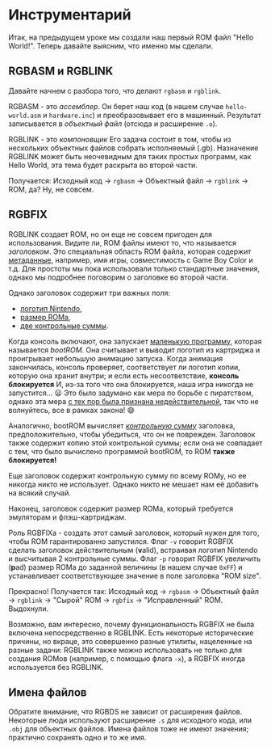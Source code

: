 # Инструментарий

Итак, на предыдущем уроке мы создали наш первый ROM файл "Hello World!".
Теперь давайте выясним, что именно мы сделали.

## RGBASM и RGBLINK

Давайте начнем с разбора того, что делают `rgbasm` и `rgblink`.

RGBASM - это *ассемблер*.
Он берет наш код (в нашем случае `hello-world.asm` и `hardware.inc`) и преобразовывает его в машинный. Результат записывается в *объектный файл* (отсюда и расширение `.o`).

RGBLINK - это *компоновщик*
Его задача состоит в том, чтобы из нескольких объектных файлов собрать исполняемый (.gb).
Назначение RGBLINK может быть неочевидным для таких простых программ, как Hello World, эта тема будет раскрыта во второй части.

Получается: Исходный код → `rgbasm` → Объектный файл → `rgblink` → ROM, да?
Ну, не совсем.

## RGBFIX

RGBLINK создает ROM, но он еще не совсем пригоден для использования.
Видите ли, ROM файлы имеют то, что называется *заголовком*.
Это специальная область ROM файла, которая содержит [метаданные](https://gbdev.io/pandocs/The_Cartridge_Header.html), например, имя игры, совместимость с Game Boy Color и т.д.
Для простоты мы пока использовали только стандартные значения, однако мы подробнее поговорим о заголовке во второй части.

Однако заголовок содержит три важных поля:
- [логотип Nintendo](https://gbdev.io/pandocs/The_Cartridge_Header.html#0104-0133--nintendo-logo),
- [размер ROMа](https://gbdev.io/pandocs/The_Cartridge_Header.html#0148--rom-size),
- [две контрольные суммы](https://gbdev.io/pandocs/The_Cartridge_Header.html#014d--header-checksum).

Когда консоль включают, она запускает [маленькую программу](https://github.com/ISSOtm/gb-bootroms), которая называется *bootROM*. Она считывает и выводит логотип из картриджа и проигрывает небольшую анимацию запуска.
Когда анимация закончилась, консоль проверяет, соответствует ли логотип копии, которую она хранит внутри; и если есть несоответствие, **консоль блокируется**
И, из-за того что она блокируется, наша игра никогда не запустится... 😦
Это было задумано как мера по борьбе с пиратством, однако эта мера [с тех пор была признана недействительной](https://ru.wikipedia.org/wiki/Sega_%D0%BF%D1%80%D0%BE%D1%82%D0%B8%D0%B2_Accolade), так что не волнуйтесь, все в рамках закона! 😄

Аналогично, bootROM вычисляет *[контрольную сумму](https://ru.wikipedia.org/wiki/%D0%9A%D0%BE%D0%BD%D1%82%D1%80%D0%BE%D0%BB%D1%8C%D0%BD%D0%B0%D1%8F_%D1%81%D1%83%D0%BC%D0%BC%D0%B0)* заголовка, предположительно, чтобы убедиться, что он не поврежден.
Заголовок также содержит копию этой контрольной суммы; если она не совпадает с тем, что было вычислено программой bootROM, то ROM **также блокируется!**

Еще заголовок содержит контрольную сумму по всему ROMу, но ее никогда никто не использует.
Однако никто не мешает нам её добавить на всякий случай.

Наконец, заголовок содержит размер ROMа, который требуется эмуляторам и флэш-картриджам.

Роль RGBFIXа - создать этот самый заголовок, который нужен для того, чтобы ROM гарантированно запустился.
Флаг `-v` говорит RGBFIX сделать заголовок действительным (**v**alid), встраивая логотип Nintendo и высчитывая 2 контрольные суммы.
Флаг `-p` говорит RGBFIX увеличить (**p**ad) размер ROMа до заданной величины (в нашем случае `0xFF`) и устанавливает соответствующее значение в поле заголовка "ROM size".

Прекрасно!
Получается так: Исходный код → `rgbasm` → Объектный файл → `rgblink` → "Сырой" ROM → `rgbfix` → "Исправленный" ROM.
Выдохнули.

Возможно, вам интересно, почему функциональность RGBFIX не была включена непосредственно в RGBLINK.
Есть некоторые исторические причины, но вкраце, это совершенно разные утилиты, нацеленные на разные задачи: RGBLINK также можно использовать не только для создания ROMов (например, с помощью флага `-x`), а RGBFIX иногда используется без RGBLINK.

## Имена файлов

Обратите внимание, что RGBDS не зависит от расширения файлов.
Некоторые люди используют расширение `.s` для исходного кода, или `.obj` для объектных файлов.
Имена файлов тоже не имеют значения; практично сохранять одно и то же имя.
